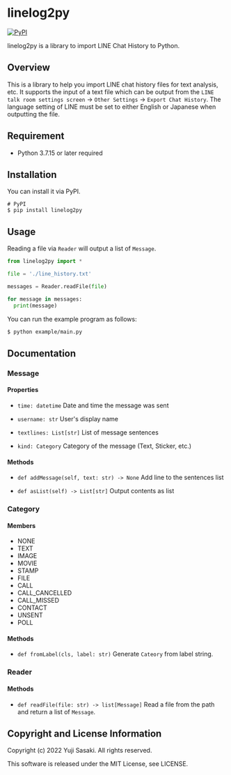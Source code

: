 # linelog2py
[![PyPI](https://img.shields.io/pypi/v/PyGithub.svg)](https://pypi.python.org/pypi/linelog2py)

linelog2py is a library to import LINE Chat History to Python.

## Overview

This is a library to help you import LINE chat history files for text analysis, etc. It supports the input of a text file which can be output from the `LINE talk room settings screen` -> `Other Settings` -> `Export Chat History`. The language setting of LINE must be set to either English or Japanese when outputting the file.

## Requirement

- Python 3.7.15  or later required

## Installation

You can install it via PyPI.

```
# PyPI
$ pip install linelog2py
```

## Usage

Reading a file via `Reader` will output a list of `Message`.

```python
from linelog2py import *

file = './line_history.txt'

messages = Reader.readFile(file)

for message in messages:
  print(message)

```

You can run the example program as follows:

```sh
$ python example/main.py
```

## Documentation

### Message

#### Properties

- `time: datetime`  Date and time the message was sent

- `username: str` User's display name

- `textlines: List[str]`  List of message sentences

- `kind: Category`  Category of the message (Text, Sticker, etc.)

#### Methods

- `def addMessage(self, text: str) -> None` Add line to the sentences list

- `def asList(self) -> List[str]`  Output contents as list

### Category

#### Members

- NONE
- TEXT
- IMAGE
- MOVIE
- STAMP
- FILE
- CALL
- CALL_CANCELLED
- CALL_MISSED
- CONTACT
- UNSENT
- POLL

#### Methods

- `def fromLabel(cls, label: str)`  Generate `Cateory` from label string.

### Reader

#### Methods

- `def readFile(file: str) -> list[Message]` Read a file from the path and return a list of `Message`.

## Copyright and License Information

Copyright (c) 2022 Yuji Sasaki. All rights reserved.

This software is released under the MIT License, see LICENSE.
